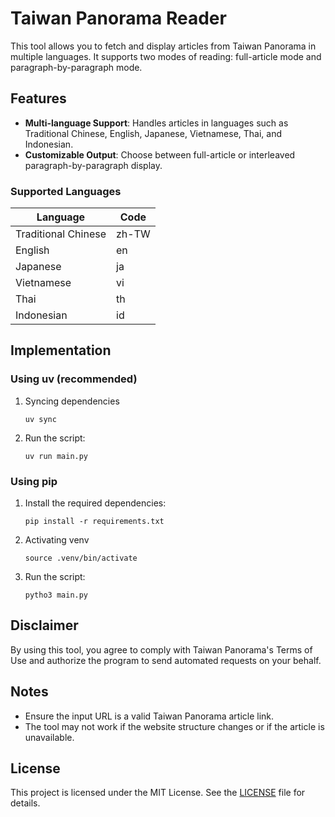 # Taiwan Panorama Reader
This tool allows you to fetch and display articles from Taiwan Panorama in multiple languages. It supports two modes of reading: full-article mode and paragraph-by-paragraph mode.

## Features
- **Multi-language Support**: Handles articles in languages such as Traditional Chinese, English, Japanese, Vietnamese, Thai, and Indonesian.
- **Customizable Output**: Choose between full-article or interleaved paragraph-by-paragraph display.

### Supported Languages
| Language          | Code  |
|-------------------|-------|
| Traditional Chinese | zh-TW |
| English           | en    |
| Japanese          | ja    |
| Vietnamese        | vi    |
| Thai              | th    |
| Indonesian        | id    |

## Implementation
### Using uv (recommended)
1. Syncing dependencies
    ```
    uv sync
    ```
2. Run the script:
    ```
    uv run main.py
    ```

### Using pip
1. Install the required dependencies:
    ```
    pip install -r requirements.txt
    ```
2. Activating venv
    ```
    source .venv/bin/activate
    ```
3. Run the script:
    ```
    pytho3 main.py
    ```

## Disclaimer
By using this tool, you agree to comply with Taiwan Panorama's Terms of Use and authorize the program to send automated requests on your behalf.

## Notes
- Ensure the input URL is a valid Taiwan Panorama article link.
- The tool may not work if the website structure changes or if the article is unavailable.

## License
This project is licensed under the MIT License. See the [LICENSE](LICENSE) file for details.
